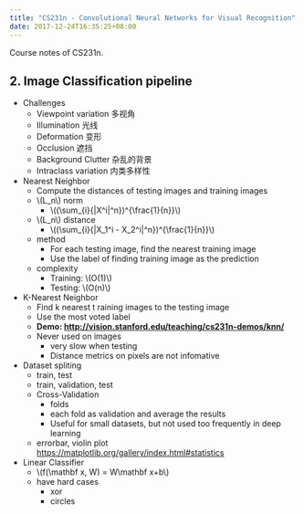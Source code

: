 ```yaml
---
title: "CS231n - Convolutional Neural Networks for Visual Recognition"
date: 2017-12-24T16:35:25+08:00
---
```


Course notes of CS231n.

## 2. Image Classification pipeline

- Challenges
    - Viewpoint variation 多视角
    - Illumination 光线
    - Deformation 变形
    - Occlusion 遮挡
    - Background Clutter 杂乱的背景
    - Intraclass variation 内类多样性
- Nearest Neighbor
    - Compute the distances of testing images and training images
    - \\(L_n\\) norm
        - \\((\sum_{i}{|X^i|^n})^{\frac{1}{n}}\\)
    - \\(L_n\\) distance
        - \\((\sum_{i}{|X_1^i - X_2^i|^n})^{\frac{1}{n}}\\)
    - method
        - For each testing image, find the nearest training image
        - Use the label of finding training image as the prediction
    - complexity
        - Training: \\(O(1)\\)
        - Testing: \\(O(n)\\)
- K-Nearest Neighbor
    - Find k nearest t raining images to the testing image
    - Use the most voted label
    - **Demo: http://vision.stanford.edu/teaching/cs231n-demos/knn/**
    - Never used on images
        - very slow when testing
        - Distance metrics on pixels are not infomative
- Dataset spliting
    - train, test
    - train, validation, test
    - Cross-Validation
        - folds
        - each fold as validation and average the results
        - Useful for small datasets, but not used too frequently in deep learning
    - errorbar, violin plot https://matplotlib.org/gallery/index.html#statistics
- Linear Classifier
    - \\(f(\mathbf x, W) = W\\mathbf x+b\\)
    - have hard cases
        - xor
        - circles
<!--more-->
